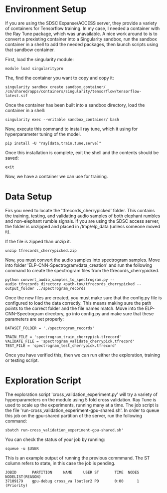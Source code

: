 # Environment Setup 

If you are using the SDSC Expanse/ACCESS server, they provide a variety of containers for Tensorflow training. In my case, I needed a container with the Ray Tune package, which was unavailable. A nice work around to is to convert a prexisting container into a Singularity sandbox, run the sandbox container in a shell to add the needed packages, then launch scripts using that sandbow container.

First, load the singularity module:

```
module load singularitypro
```

The, find the container you want to copy and copy it:

```
singularity sandbox create sandbox_container/ /cm/shared/apps/containers/singularity/tensorflow/tensorflow-latest.sif
```

Once the container has been built into a sandbox directory, load the container in a shell:
```
singularity exec --writable sandbox_container/ bash
```

Now, execute this command to install ray tune, which it using for hyperparameter tuning of the model.
```
pip install -U "ray[data,train,tune,serve]"
```

Once this installation is complete, exit the shell and the contents should be saved:
```
exit
```

Now, we have a container we can use for training.

# Data Setup

Firs you need to locate the 'tfrecords_cherrypicked' folder. This contains the training, testing, and validating audio samples of both elephant rumbles and non-elephant rumble signals. If you are using the SDSC access server, the folder is unzipped and placed in /tmp/elp_data (unless someone moved it).

If the file is zipped than unzip it. 
```
unzip tfrecords_cherrypicked.zip 
```

Now, you must convert the audio samples into spectrogram samples. Move into folder 'ELP-CNN-Spectrogram/data_creation' and run the following command to create the spectrogram files from the tfrecords_cherrypicked.

```
python convert_audio_samples_to_spectrogram.py --audio_tfrecords_directory <path-to>/tfrecords_cherrypicked --output_folder ../spectrogram_records
```

Once the new files are created, you must make sure that the config.py file is configured to load the data correctly. This means making sure the path points to the correct folder and the file names match. Move into the ELP-CNN-Spectrogram directory, go into config.py and make sure that these parameters are set properly:

```
DATASET_FOLDER = './spectrogram_records'

TRAIN_FILE = 'spectrogram_train_cherrypick.tfrecord'
VALIDATE_FILE = 'spectrogram_validate_cherrypick.tfrecord'
TEST_FILE = 'spectrogram_test_cherrypick.tfrecord'
```

Once you have verified this, then we can run either the exploration, training or testing script.

# Exploration Script

The exploration script 'cross_validation_experiment.py' will try a variety of hyperparameters on the module using 5 fold cross validation. Ray Tune is used to scale up the experiments, running many at a time. The job script is the file 'run-cross_validation_experiment-gpu-shared.sh'. In order to queue this job on the gpu-shared partition of the server, run the following command:

```
sbatch run-cross_validation_experiment-gpu-shared.sh'
```

You can check the status of your job by running:

```
squeue -u $USER
```

This is an example output of running the previous commmand. The ST column refers to state, in this case the job is pending.

```             
JOBID       PARTITION     NAME     USER ST       TIME  NODES NODELIST(REASON)
37109179    gpu-debug cross_va lbutler2 PD       0:00      1 (Priority)
```